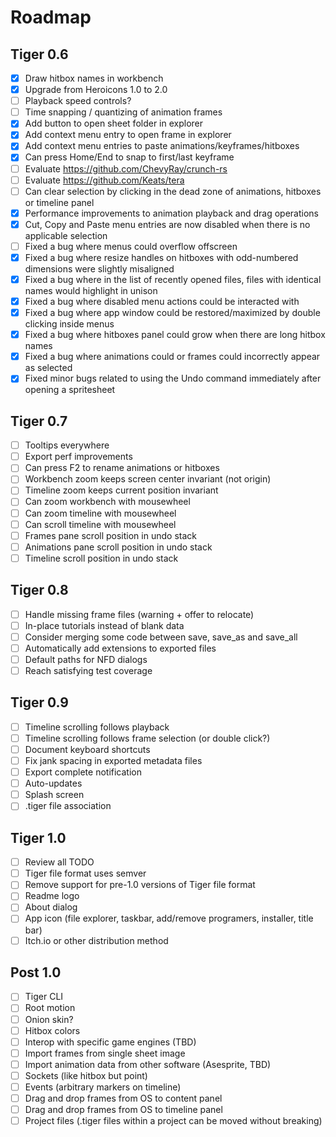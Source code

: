 # Roadmap

## Tiger 0.6

- [x] Draw hitbox names in workbench
- [x] Upgrade from Heroicons 1.0 to 2.0
- [ ] Playback speed controls?
- [ ] Time snapping / quantizing of animation frames
- [x] Add button to open sheet folder in explorer
- [x] Add context menu entry to open frame in explorer
- [x] Add context menu entries to paste animations/keyframes/hitboxes
- [x] Can press Home/End to snap to first/last keyframe
- [ ] Evaluate https://github.com/ChevyRay/crunch-rs
- [ ] Evaluate https://github.com/Keats/tera
- [ ] Can clear selection by clicking in the dead zone of animations, hitboxes or timeline panel
- [x] Performance improvements to animation playback and drag operations
- [x] Cut, Copy and Paste menu entries are now disabled when there is no applicable selection
- [ ] Fixed a bug where menus could overflow offscreen
- [x] Fixed a bug where resize handles on hitboxes with odd-numbered dimensions were slightly misaligned
- [x] Fixed a bug where in the list of recently opened files, files with identical names would highlight in unison
- [x] Fixed a bug where disabled menu actions could be interacted with
- [x] Fixed a bug where app window could be restored/maximized by double clicking inside menus
- [x] Fixed a bug where hitboxes panel could grow when there are long hitbox names
- [x] Fixed a bug where animations could or frames could incorrectly appear as selected
- [x] Fixed minor bugs related to using the Undo command immediately after opening a spritesheet

## Tiger 0.7

- [ ] Tooltips everywhere
- [ ] Export perf improvements
- [ ] Can press F2 to rename animations or hitboxes
- [ ] Workbench zoom keeps screen center invariant (not origin)
- [ ] Timeline zoom keeps current position invariant
- [ ] Can zoom workbench with mousewheel
- [ ] Can zoom timeline with mousewheel
- [ ] Can scroll timeline with mousewheel
- [ ] Frames pane scroll position in undo stack
- [ ] Animations pane scroll position in undo stack
- [ ] Timeline scroll position in undo stack

## Tiger 0.8

- [ ] Handle missing frame files (warning + offer to relocate)
- [ ] In-place tutorials instead of blank data
- [ ] Consider merging some code between save, save_as and save_all
- [ ] Automatically add extensions to exported files
- [ ] Default paths for NFD dialogs
- [ ] Reach satisfying test coverage

## Tiger 0.9

- [ ] Timeline scrolling follows playback
- [ ] Timeline scrolling follows frame selection (or double click?)
- [ ] Document keyboard shortcuts
- [ ] Fix jank spacing in exported metadata files
- [ ] Export complete notification
- [ ] Auto-updates
- [ ] Splash screen
- [ ] .tiger file association

## Tiger 1.0

- [ ] Review all TODO
- [ ] Tiger file format uses semver
- [ ] Remove support for pre-1.0 versions of Tiger file format
- [ ] Readme logo
- [ ] About dialog
- [ ] App icon (file explorer, taskbar, add/remove programers, installer, title bar)
- [ ] Itch.io or other distribution method

## Post 1.0

- [ ] Tiger CLI
- [ ] Root motion
- [ ] Onion skin?
- [ ] Hitbox colors
- [ ] Interop with specific game engines (TBD)
- [ ] Import frames from single sheet image
- [ ] Import animation data from other software (Asesprite, TBD)
- [ ] Sockets (like hitbox but point)
- [ ] Events (arbitrary markers on timeline)
- [ ] Drag and drop frames from OS to content panel
- [ ] Drag and drop frames from OS to timeline panel
- [ ] Project files (.tiger files within a project can be moved without breaking)
